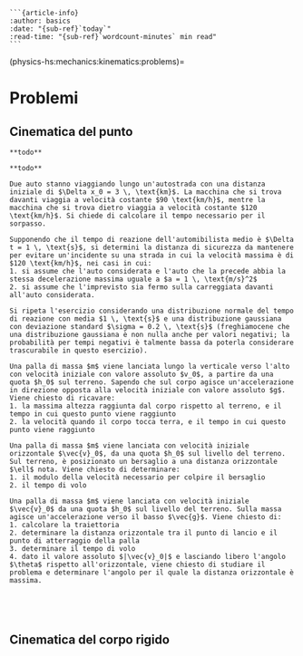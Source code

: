 ````{only} html
```{article-info}
:author: basics
:date: "{sub-ref}`today`"
:read-time: "{sub-ref}`wordcount-minutes` min read"
```
````

(physics-hs:mechanics:kinematics:problems)=
# Problemi

## Cinematica del punto
```{exercise} Velocità media
**todo**
```
```{exercise} Velocità media vettore (su percorso chiuso)
**todo**
```
```{exercise}
Due auto stanno viaggiando lungo un'autostrada con una distanza iniziale di $\Delta x_0 = 3 \, \text{km}$. La macchina che si trova davanti viaggia a velocità costante $90 \text{km/h}$, mentre la macchina che si trova dietro viaggia a velocità costante $120 \text{km/h}$. Si chiede di calcolare il tempo necessario per il sorpasso.
```
```{exercise}
Supponendo che il tempo di reazione dell'automibilista medio è $\Delta t = 1 \, \text{s}$, si determini la distanza di sicurezza da mantenere per evitare un'incidente su una strada in cui la velocità massima è di $120 \text{km/h}$, nei casi in cui:
1. si assume che l'auto considerata e l'auto che la precede abbia la stessa decelerazione massima uguale a $a = 1 \, \text{m/s}^2$
2. si assume che l'imprevisto sia fermo sulla carreggiata davanti all'auto considerata.

```
```{exercise} 
Si ripeta l'esercizio considerando una distribuzione normale del tempo di reazione con media $1 \, \text{s}$ e una distribuzione gaussiana con deviazione standard $\sigma = 0.2 \, \text{s}$ (freghiamocene che una distribuzione gaussiana è non nulla anche per valori negativi; la probabilità per tempi negativi è talmente bassa da poterla considerare trascurabile in questo esercizio). 
```
```{exercise} 
Una palla di massa $m$ viene lanciata lungo la verticale verso l'alto con velocità iniziale con valore assoluto $v_0$, a partire da una quota $h_0$ sul terreno. Sapendo che sul corpo agisce un'accelerazione in direzione opposta alla velocità iniziale con valore assoluto $g$. Viene chiesto di ricavare:
1. la massima altezza raggiunta dal corpo rispetto al terreno, e il tempo in cui questo punto viene raggiunto
2. la velocità quando il corpo tocca terra, e il tempo in cui questo punto viene raggiunto
```
```{exercise}
Una palla di massa $m$ viene lanciata con velocità iniziale orizzontale $\vec{v}_0$, da una quota $h_0$ sul livello del terreno. Sul terreno, è posizionato un bersaglio a una distanza orizzontale $\ell$ nota. Viene chiesto di determinare:
1. il modulo della velocità necessario per colpire il bersaglio
2. il tempo di volo
```
```{exercise}
Una palla di massa $m$ viene lanciata con velocità iniziale $\vec{v}_0$ da una quota $h_0$ sul livello del terreno. Sulla massa agisce un'accelerazione verso il basso $\vec{g}$. Viene chiesto di:
1. calcolare la traiettoria
2. determinare la distanza orizzontale tra il punto di lancio e il punto di atterraggio della palla
3. determinare il tempo di volo
4. dato il valore assoluto $|\vec{v}_0|$ e lasciando libero l'angolo $\theta$ rispetto all'orizzontale, viene chiesto di studiare il problema e determinare l'angolo per il quale la distanza orizzontale è massima.
```
```{exercise} Moto circolare 1.
```
```{exercise} Moto circolare 2.
```
```{exercise} Moto circolare 3.
```
```{exercise} Forze centrali e coniche
```

## Cinematica del corpo rigido

